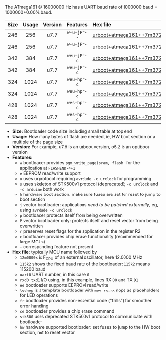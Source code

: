 The ATmega161 @ 16000000 Hz has a UART baud rate of 1000000 baud = 1000000+0.00% baud.

|Size|Usage|Version|Features|Hex file|
|:-:|:-:|:-:|:-:|:--|
|246|256|u7.7|`w-u-jPr--`|[urboot+atmega161++7m3728x++460k8_uart0_rxd0_txd1_lednop_fr.hex](https://raw.githubusercontent.com/stefanrueger/urboot.hex/main/mcus/atmega161/external_oscillator/fcpu++7m3728_Hz/br++460k8_bps/urboot+atmega161++7m3728x++460k8_uart0_rxd0_txd1_lednop_fr.hex)|
|246|256|u7.7|`w-u-jPr--`|[urboot+atmega161++7m3728x++460k8_uart1_rxb2_txb3_lednop_fr.hex](https://raw.githubusercontent.com/stefanrueger/urboot.hex/main/mcus/atmega161/external_oscillator/fcpu++7m3728_Hz/br++460k8_bps/urboot+atmega161++7m3728x++460k8_uart1_rxb2_txb3_lednop_fr.hex)|
|342|384|u7.7|`weu-jPr-c`|[urboot+atmega161++7m3728x++460k8_uart0_rxd0_txd1_ee_lednop_fr_ce.hex](https://raw.githubusercontent.com/stefanrueger/urboot.hex/main/mcus/atmega161/external_oscillator/fcpu++7m3728_Hz/br++460k8_bps/urboot+atmega161++7m3728x++460k8_uart0_rxd0_txd1_ee_lednop_fr_ce.hex)|
|342|384|u7.7|`weu-jPr-c`|[urboot+atmega161++7m3728x++460k8_uart1_rxb2_txb3_ee_lednop_fr_ce.hex](https://raw.githubusercontent.com/stefanrueger/urboot.hex/main/mcus/atmega161/external_oscillator/fcpu++7m3728_Hz/br++460k8_bps/urboot+atmega161++7m3728x++460k8_uart1_rxb2_txb3_ee_lednop_fr_ce.hex)|
|324|1024|u7.7|`weu-hpr-c`|[urboot+atmega161++7m3728x++460k8_uart0_rxd0_txd1_ee_lednop_fr_ce_hw.hex](https://raw.githubusercontent.com/stefanrueger/urboot.hex/main/mcus/atmega161/external_oscillator/fcpu++7m3728_Hz/br++460k8_bps/urboot+atmega161++7m3728x++460k8_uart0_rxd0_txd1_ee_lednop_fr_ce_hw.hex)|
|324|1024|u7.7|`weu-hpr-c`|[urboot+atmega161++7m3728x++460k8_uart1_rxb2_txb3_ee_lednop_fr_ce_hw.hex](https://raw.githubusercontent.com/stefanrueger/urboot.hex/main/mcus/atmega161/external_oscillator/fcpu++7m3728_Hz/br++460k8_bps/urboot+atmega161++7m3728x++460k8_uart1_rxb2_txb3_ee_lednop_fr_ce_hw.hex)|
|428|1024|u7.7|`wes-hpr-c`|[urboot+atmega161++7m3728x++460k8_uart0_rxd0_txd1_ee_lednop_fr_ce_stk500_hw.hex](https://raw.githubusercontent.com/stefanrueger/urboot.hex/main/mcus/atmega161/external_oscillator/fcpu++7m3728_Hz/br++460k8_bps/urboot+atmega161++7m3728x++460k8_uart0_rxd0_txd1_ee_lednop_fr_ce_stk500_hw.hex)|
|428|1024|u7.7|`wes-hpr-c`|[urboot+atmega161++7m3728x++460k8_uart1_rxb2_txb3_ee_lednop_fr_ce_stk500_hw.hex](https://raw.githubusercontent.com/stefanrueger/urboot.hex/main/mcus/atmega161/external_oscillator/fcpu++7m3728_Hz/br++460k8_bps/urboot+atmega161++7m3728x++460k8_uart1_rxb2_txb3_ee_lednop_fr_ce_stk500_hw.hex)|

- **Size:** Bootloader code size including small table at top end
- **Usage:** How many bytes of flash are needed, ie, HW boot section or a multiple of the page size
- **Version:** For example, u7.6 is an urboot version, o5.2 is an optiboot version
- **Features:**
  + `w` bootloader provides `pgm_write_page(sram, flash)` for the application at `FLASHEND-4+1`
  + `e` EEPROM read/write support
  + `u` uses urprotocol requiring `avrdude -c urclock` for programming
  + `s` uses skeleton of STK500v1 protocol (deprecated); `-c urclock` and `-c arduino` both work
  + `h` hardware boot section: make sure fuses are set for reset to jump to boot section
  + `j` vector bootloader: applications *need to be patched externally*, eg, using `avrdude -c urclock`
  + `p` bootloader protects itself from being overwritten
  + `P` vector bootloader only: protects itself and reset vector from being overwritten
  + `r` preserves reset flags for the application in the register R2
  + `c` bootloader provides chip erase functionality (recommended for large MCUs)
  + `-` corresponding feature not present
- **Hex file:** typically MCU name followed by
  + `12m0000x` is F<sub>CPU</sub> of an external oscillator, here 12.0000 MHz
  + `115k2` shows the fixed baud rate of the bootloader: `115k2` means 115200 baud
  + `uart0` UART number, in this case `0`
  + `rxd0 txd1` I/O using, in this example, lines RX `D0` and TX `D1`
  + `ee` bootloader supports EEPROM read/write
  + `lednop` is a template bootloader with `mov rx,rx` nops as placeholders for LED operations
  + `fr` bootloader provides non-essential code ("frills") for smoother error handling
  + `ce` bootloader provides a chip erase command
  + `stk500` uses deprecated STK500v1 protocol to communicate with bootloader
  + `hw` hardware supported bootloader: set fuses to jump to the HW boot section, not to reset vector
